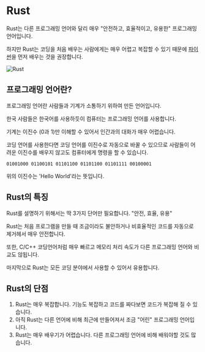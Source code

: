 # Rust

Rust는 다른 프로그래밍 언어와 달리 매우 "안전하고, 효율적이고, 유용한" 프로그래밍 언어입니다.

하지만 Rust는 코딩을 처음 배우는 사람에게는 매우 어렵고 복잡할 수 있기 때문에 [파이썬](/docs/python/start/python)을 먼저 배우는 것을 권장합니다.

![Rust](https://doc.rust-lang.org/book/img/ferris/does_not_compile.svg)

## 프로그래밍 언어란?

프로그래밍 언어란 사람들과 기계가 소통하기 위하여 만든 언어입니다.

한국 사람들은 한국어를 사용하듯이 컴퓨터는 프로그래밍 언어를 사용합니다.

기계는 이진수 (0과 1)만 이해할 수 있어서 인간과의 대화가 매우 어렵습니다.

코딩 언어를 사용한다면 코딩 언어를 이진수로 자동으로 바꿀 수 있으므로 사람들이 어려운 이진수를 배우지 않고도
컴퓨터에게 명령을 할 수 있습니다.

```
01001000 01100101 01101100 01101100 01101111 00100001
```

위의 이진수는 'Hello World'라는 뜻입니다.

## Rust의 특징

Rust를 설명하기 위해서는 딱 3가지 단어만 필요합니다. "안전, 효율, 유용"

Rust는 처음 프로그램을 만들 때 조금이라도 불안하거나 비효율적인 코드를 자동으로 제거헤서 매우 안전합니다.

또한, C/C++ 코딩언어처럼 매우 빠르고 메모리 처리 속도가 다른 프로그래밍 언어와 비교도 않됩니다.

마지막으로 Rust는 모든 코딩 분야에서 사용할 수 있어서 유용합니다.

## Rust의 단점

1. Rust는 매우 복잡합니다. 기능도 복잡하고 코드를 짜다보면 코드가 복잡해 질 수 있습니다.
2. 아직 Rust는 다른 언어에 비해 최근에 만들어져서 조금 "어린" 프로그래밍 언어입니다.
3. Rust는 매우 배우기가 어렵습니다. 다른 프로그래밍 언어에 비해 배워야할 것도 많습니다.
